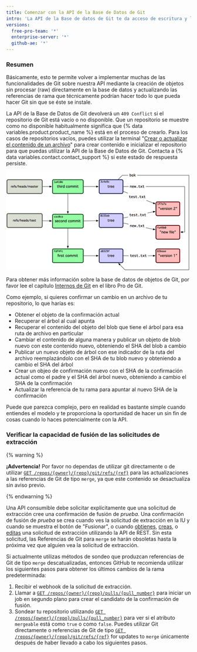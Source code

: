 ```yaml
---
title: Comenzar con la API de la Base de Datos de Git
intro: 'La API de la Base de datos de Git te da acceso de escritura y lectora para los objetos sin procesar de Git que se encuentran en tu base de datos de Git en {% data variables.product.product_name %} y para listar y actualizar tus referencias (cabezas de rama y etiquetas).'
versions:
  free-pro-team: '*'
  enterprise-server: '*'
  github-ae: '*'
---
```


### Resumen

Básicamente, esto te permite volver a implementar muchas de las funcionalidades de Git sobre nuestra API mediante la creación de objetos sin procesar (raw) directamente en la base de datos y actualizando las referencias de rama que técnicamente podrían hacer todo lo que pueda hacer Git sin que se éste se instale.

La API de la Base de Datos de Git devolverá un `409 Conflict` si el repositorio de Git está vacío o no disponible.  Que un repositorio se muestre como no disponible habitualmente significa que {% data variables.product.product_name %} está en el proceso de crearlo. Para los casos de repositorios vacíos, puedes utilizar la terminal "[Crear o actualizar el contenido de un archivo](/rest/reference/repos#create-or-update-file-contents)" para crear contenido e inicializar el repositorio para que puedas utilizar la API de la Base de Datos de Git. Contacta a {% data variables.contact.contact_support %} si este estado de respuesta persiste.

![resumen de la base de datos de git](/assets/images/git-database-overview.png)

Para obtener más información sobre la base de datos de objetos de Git, por favor lee el capítulo [Internos de Git](http://git-scm.com/book/en/v1/Git-Internals) en el libro Pro de Git.

Como ejemplo, si quieres confirmar un cambio en un archivo de tu repositorio, lo que harías es:

* Obtener el objeto de la confirmación actual
* Recuperar el árbol al cual apunta
* Recuperar el contenido del objeto del blob que tiene el árbol para esa ruta de archivo en particular
* Cambiar el contenido de alguna manera y publicar un objeto de blob nuevo con este contenido nuevo, obteniendo el SHA del blob a cambio
* Publicar un nuevo objeto de árbol con ese indicador de la ruta del archivo reemplazándolo con el SHA de tu blob nuevo y obteniendo a cambio el SHA del árbol
* Crear un objeo de confirmación nuevo con el SHA de la confirmación actual como el padre y el SHA del árbol nuevo, obteniendo a cambio el SHA de la confirmación
* Actualizar la referencia de tu rama para apuntar al nuevo SHA de la confirmación

Puede que parezca complejo, pero en realidad es bastante simple cuando entiendes el modelo y te proporciona la oportunidad de hacer un sin fin de cosas cuando lo haces potencialmente con la API.

### Verificar la capacidad de fusión de las solicitudes de extracción

{% warning %}

**¡Advertencia!** Por favor no dependas de utilizar git directamente o de utilizar [`GET /repos/{owner}/{repo}/git/refs/{ref}`](/rest/reference/git#get-a-reference)  para las actualizaciones a las referencias de Git de tipo `merge`, ya que este contenido se desactualiza sin aviso previo.

{% endwarning %}

Una API consumible debe solicitar explícitamente que una solicitud de extracción cree una confirmación de fusión de _prueba_. Una confirmación de fusión de _prueba_ se crea cuando ves la solicitud de extracción en la IU y cuando se muestra el botón de "Fusionar", o cuando [obtienes](/rest/reference/pulls#get-a-pull-request), [creas](/rest/reference/pulls#create-a-pull-request), o [editas](/rest/reference/pulls#update-a-pull-request) una solicitud de extracción utilizando la API de REST. Sin esta solicitud, las Referencias de Git para `merge` se harán obsoletas hasta la próxima vez que alguien vea la solicitud de extracción.

Si actualmente utilizas métodos de sondeo que produzcan referencias de Git de tipo `merge` descatualizadas, entonces GitHub te recomienda utilizar los siguientes pasos para obtener los últimos cambios de la rama predeterminada:

1. Recibir el webhook de la solicitud de extracción.
2. Llamar a [`GET /repos/{owner}/{repo}/pulls/{pull_number}`](/rest/reference/pulls#get-a-pull-request) para iniciar un job en segundo plano para crear el candidato de la confirmación de fusión.
3. Sondear tu repositorio utilizando [`GET /repos/{owner}/{repo}/pulls/{pull_number}`](/rest/reference/pulls#get-a-pull-request) para ver si el atributo `mergeable` está como `true` o como `false`. Puedes utilizar Git directamente o referencias de Git de tipo [`GET /repos/{owner}/{repo}/git/refs/{ref}`](/rest/reference/git#get-a-reference) for updates to `merge` únicamente después de haber llevado a cabo los siguientes pasos.
